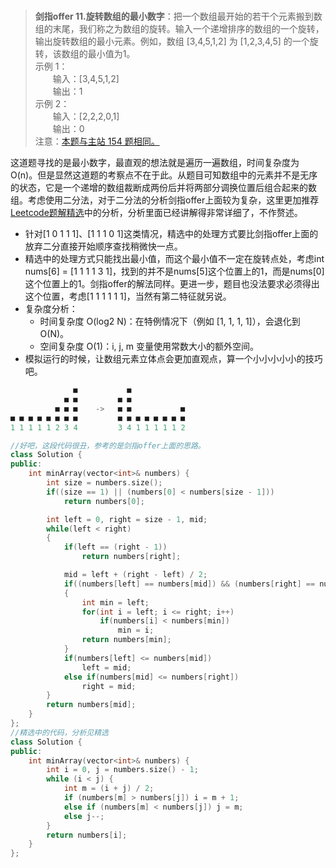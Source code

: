#

> **剑指offer 11.旋转数组的最小数字**：把一个数组最开始的若干个元素搬到数组的末尾，我们称之为数组的旋转。输入一个递增排序的数组的一个旋转，输出旋转数组的最小元素。例如，数组 [3,4,5,1,2] 为 [1,2,3,4,5] 的一个旋转，该数组的最小值为1。  
示例 1：  
　　输入：[3,4,5,1,2]  
　　输出：1  
示例 2：  
　　输入：[2,2,2,0,1]  
　　输出：0  
注意：[本题与主站 154 题相同。](https://leetcode-cn.com/problems/find-minimum-in-rotated-sorted-array-ii/)

这道题寻找的是最小数字，最直观的想法就是遍历一遍数组，时间复杂度为O(n)。但是显然这道题的考察点不在于此。从题目可知数组中的元素并不是无序的状态，它是一个递增的数组裁断成两份后并将两部分调换位置后组合起来的数组。考虑使用二分法，对于二分法的分析剑指offer上面较为复杂，这里更加推荐[Leetcode题解精选](https://leetcode-cn.com/problems/xuan-zhuan-shu-zu-de-zui-xiao-shu-zi-lcof/solution/mian-shi-ti-11-xuan-zhuan-shu-zu-de-zui-xiao-shu-3/)中的分析，分析里面已经讲解得非常详细了，不作赘述。  

- 针对[1 0 1 1 1]、[1 1 1 0 1]这类情况，精选中的处理方式要比剑指offer上面的放弃二分直接开始顺序查找稍微快一点。
- 精选中的处理方式只能找出最小值，而这个最小值不一定在旋转点处，考虑int nums[6] = [1 1 1 1 3 1]，找到的并不是nums[5]这个位置上的1，而是nums[0]这个位置上的1。剑指offer的解法同样。更进一步，题目也没法要求必须得出这个位置，考虑[1 1 1 1 1 1]，当然有第二特征就另说。
- 复杂度分析：  
  - 时间复杂度 O(log2 N)：在特例情况下（例如 [1, 1, 1, 1]），会退化到 O(N)。
  - 空间复杂度 O(1)：i, j, m 变量使用常数大小的额外空间。
- 模拟运行的时候，让数组元素立体点会更加直观点，算一个小小小小小的技巧吧。

```C++
              ■           ■
            ■ ■         ■ ■
          ■ ■ ■    ->   ■ ■           ■
■ ■ ■ ■ ■ ■ ■ ■         ■ ■ ■ ■ ■ ■ ■ ■
1 1 1 1 1 2 3 4         3 4 1 1 1 1 1 2
```

```C++
//好吧，这段代码很丑，参考的是剑指offer上面的思路。
class Solution {
public:
    int minArray(vector<int>& numbers) {
        int size = numbers.size();
        if((size == 1) || (numbers[0] < numbers[size - 1]))
            return numbers[0];

        int left = 0, right = size - 1, mid;
        while(left < right)
        {
            if(left == (right - 1))
                return numbers[right];

            mid = left + (right - left) / 2;
            if((numbers[left] == numbers[mid]) && (numbers[right] == numbers[mid]))
            {
                int min = left;
                for(int i = left; i <= right; i++)
                    if(numbers[i] < numbers[min])
                        min = i;
                return numbers[min];
            }
            if(numbers[left] <= numbers[mid])
                left = mid;
            else if(numbers[mid] <= numbers[right])
                right = mid;
        }
        return numbers[mid];
    }
};
//精选中的代码，分析见精选
class Solution {
public:
    int minArray(vector<int>& numbers) {
        int i = 0, j = numbers.size() - 1;
        while (i < j) {
            int m = (i + j) / 2;
            if (numbers[m] > numbers[j]) i = m + 1;
            else if (numbers[m] < numbers[j]) j = m;
            else j--;
        }
        return numbers[i];
    }
};
```
